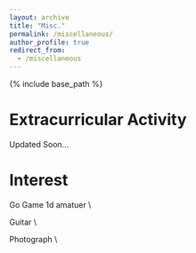 ```yaml
---
layout: archive
title: "Misc."
permalink: /miscellaneous/
author_profile: true
redirect_from:
  - /miscellaneous
---
```


{% include base_path %}

Extracurricular Activity
=====

Updated Soon...

Interest
=====
Go Game 1d amatuer \

Guitar \

Photograph \

